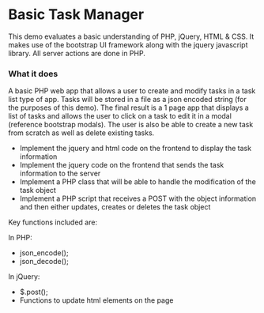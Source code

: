 # Basic Task Manager
This demo evaluates a basic understanding of PHP, jQuery, HTML &amp; CSS. It makes use of the bootstrap UI framework along with the jquery javascript library. All server actions are done in PHP.

### What it does
A basic PHP web app that allows a user to create and modify tasks in a task list type of app. Tasks will be stored in a file as a json encoded string (for the purposes of this demo).
The final result is a 1 page app that displays a list of tasks and allows the user to click on a task to edit it in a modal (reference bootstrap modals). The user is also be able to create a new task from scratch as well as delete existing tasks.
* Implement the jquery and html code on the frontend to display the task information
* Implement the jquery code on the frontend that sends the task information to the server
* Implement a PHP class that will be able to handle the modification of the task object
* Implement a PHP script that receives a POST with the object information and then either updates, creates or deletes the task object

Key functions included are:

In PHP:
* json_encode();
* json_decode();

In jQuery:
* $.post();
* Functions to update html elements on the page

